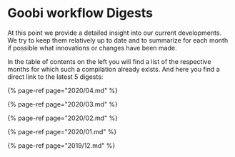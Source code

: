 # Goobi workflow Digests

At this point we provide a detailed insight into our current developments. We try to keep them relatively up to date and to summarize for each month if possible what innovations or changes have been made.

In the table of contents on the left you will find a list of the respective months for which such a compilation already exists. And here you find a direct link to the latest 5 digests:

{% page-ref page="2020/04.md" %}

{% page-ref page="2020/03.md" %}

{% page-ref page="2020/02.md" %}

{% page-ref page="2020/01.md" %}

{% page-ref page="2019/12.md" %}
